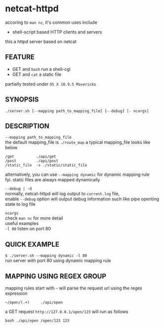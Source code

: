 netcat-httpd
============

accoring to `man nc`, it's common uses include

* shell-script based HTTP clients and servers

this a httpd server based on netcat  

## FEATURE

* GET and `bash` run a shell-cgi
* GET and `cat` a static file

partially tested under `OS X 10.9.5 Mavericks`

## SYNOPSIS  

`./server.sh [--mapping path_to_mapping_file] [--debug] [- ncargs]`


## DESCRIPTION  

`--mapping path_to_mapping_file`  
the default mapping_file is `./route_map`
a typical mapping_file looks like below

```
/get          ./api/get
/post         ./api/post
/static_file  -s ./static/static_file
```

alternatively, you can use `--mapping dynamic` for dynamic mapping rule  
fyi. static files are always mapped dynamically

`--debug | -d`  
normally, netcat-httpd will log output to `current.log` file,  
enable `--debug` option will output debug information such like pipe openting state to log file

`ncargs`  
check `man nc` for more detail  
useful examples  
`-l 80` listen on port 80

## QUICK EXAMPLE  

`$ ./server.sh --mapping dynamic -l 80`  
run server with port 80 using dynamic mapping rule

## MAPPING USING REGEX GROUP

mapping rules start with `~` will parse the request url using the regex expression

```
~/open/(.+)     ./api/open
```

a GET request `http://127.0.0.1/open/123` will run as follows

```
bash ./api/open /open/123 123
```


